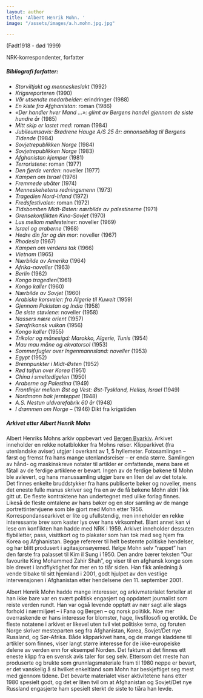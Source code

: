 ```yaml
---
layout: author
title: 'Albert Henrik Mohn. '
image: "/assets/images/a.h.mohn.jpg.jpg"

---
```

(Født1918 - død 1999) 

NRK-korrespondenter, forfatter

##### Bibliografi forfatter:

* _Storviltjakt og menneskeslakt_ (1992)
* _Krigsreporteren_ (1990)
* _Vår utsendte medarbeider_: erindringer (1988)
* _En kiste fra Afghanistan_: roman (1986)
* _«Der handler hver Mand ...»: glimt av Bergens handel gjennom de siste hundre år_ (1985)
* _Mitt skip er lastet med_: roman (1984)
* _Jubileumsavis: Brødrene Hauge A/S 25 år: annonsebilag til Bergens Tidende_ (1984)
* _Sovjetrepublikken Norge_ (1984)
* _Sovjetrepublikken Norge_ (1983)
* _Afghanistan kjemper_ (1981)
* _Terroristene_: roman (1977)
* _Den fjerde verden_: noveller (1977)
* _Kampen om Israel_ (1976)
* _Fremmede ubåter_ (1974)
* _Menneskehetens redningsmenn_ (1973)
* _Tragedien Nord-Irland_ (1972)
* _Fredsfestivalen_: roman (1972)
* _Tidsbomben Midt-Østen: nærbilde av palestinerne_ (1971)
* _Grensekonflikten Kina-Sovjet_ (1970)
* _Lus mellom møllesteiner_: noveller (1969)
* _Israel og araberne_ (1968)
* _Hedre din far og din mor_: noveller (1967)
* _Rhodesia_ (1967)
* _Kampen om verdens tak_ (1966)
* _Vietnam_ (1965)
* _Nærbilde av Amerika_ (1964)
* _Afrika-noveller_ (1963)
* _Berlin_ (1962)
* _Kongo tragedien_(1961)
* _Kongo kaller_ (1960)
* _Nærbilde av Sovjet_ (1960)
* _Arabiske korsveier: fra Algerie til Kuweit_ (1959)
* _Gjennom Pakistan og India_ (1958)
* _De siste støvlene_: noveller (1958)
* _Nassers nære orient_ (1957)
* _Sørafrikansk vulkan_ (1956)
* _Kongo kaller_ (1955)
* _Trikolor og månesigd: Marokko, Algerie, Tunis_ (1954)
* _Mau mau måne og ekvatorsol_ (1953)
* _Sommerfugler over Ingenmannsland: noveller_ (1953)
* _Egypt_ (1952)
* _Brennpunkter i Midt-Østen_ (1952)
* _Rød taifun over Korea_ (1951)
* _China i smeltedigelen_ (1950)
* _Araberne og Palestina_ (1949)
* _Frontlinjer mellom Øst og Vest: Øst-Tyskland, Hellas, Israel_ (1949)
* _Nordmann bak jernteppet_ (1948)
* _A.S. Nestun uldvarefabrik 60 år_ (1948)
* _I drømmen om Norge_ – (1946) Dikt fra krigstiden

##### Arkivet etter Albert Henrik Mohn

Albert Henriks Mohns arkiv oppbevart ved [Bergen Byarkiv](https://no.wikipedia.org/wiki/Bergen_byarkiv "Bergen byarkiv"). Arkivet inneholder en rekke notatblokker fra Mohns reiser. Klipparkivet (fra utenlandske aviser) utgjør i overkant av 1, 5 hyllemeter. Fotosamlingen – først og fremst fra hans mange utenlandsreiser – er enda større. Samlingen av hånd- og maskinskreve notater til artikler er omfattende, mens bare et fåtall av de ferdige artiklene er bevart. Ingen av de ferdige bøkene til Mohn ble avlevert, og hans manussamling utgjør bare en liten del av det totale. Det finnes enkelte bruddstykker fra hans publiserte bøker og noveller, mens det eneste fulle manus skriver seg fra en av de få bøkene Mohn aldri fikk gitt ut. De fleste kontraktene han undertegnet med ulike forlag finnes. Likeså de fleste omtalene av hans bøker og en stor samling av de mange portrettintervjuene som ble gjort med Mohn etter 1956. Korrespondansearkivet er lite og ufullstendig, men inneholder en rekke interessante brev som kaster lys over hans virksomhet. Blant annet kan vi lese om konflikten han hadde med NRK i 1959. Arkivet inneholder dessuten flybilletter, pass, visittkort og to plakater som han tok med seg hjem fra Korea og Afghanistan. Begge refererer til helt bestemte politiske hendelser, og har blitt produsert i agitasjonsøyemed. Ifølge Mohn selv ”rappet” han den første fra palasset til Kim il Sung i 1950. Den andre bærer teksten ”Our favourite King Mohammed Zahir Shah”, og viser til en afghansk konge som ble drevet i landflyktighet for mer en to tiår siden. Han fikk anledning å vende tilbake til sitt hjemland i 2001, godt hjulpet av den vestlige intervensjonen i Afghanistan etter hendelsene den 11. september 2001.

Albert Henrik Mohn hadde mange interesser, og arkivmaterialet forteller at han ikke bare var en svært politisk engasjert og oppdatert journalist som reiste verden rundt. Han var også levende opptatt av nær sagt alle slags forhold i nærmiljøet – i Fana og Bergen – og norsk politikk. Noe mer overraskende er hans interesse for blomster, hage, livsfilosofi og erotikk. De fleste notatene i arkivet er likevel uten tvil viet politiske tema, og foruten Norge skriver mesteparten seg fra Afghanistan, Korea, Sovjet/Det nye Russland, og Sør-Afrika. Både klipparkivet hans, og de mange kladdene til artikler som finnes, viser langt større interesse for de ikke-europeiske delene av verden enn for eksempel Norden. Det faktum at det finnes ett eneste klipp fra en svensk avis taler for seg selv. Ettersom det meste han produserte og brukte som grunnlagsmateriale fram til 1980 neppe er bevart, er det vanskelig å si hvilket enkeltland som Mohn har beskjeftiget seg mest med gjennom tidene. Det bevarte materialet viser aktivitetene hans etter 1980 spesielt godt, og det er liten tvil om at Afghanistan og Sovjet/Det nye Russland engasjerte ham spesielt sterkt de siste to tiåra han levde.
